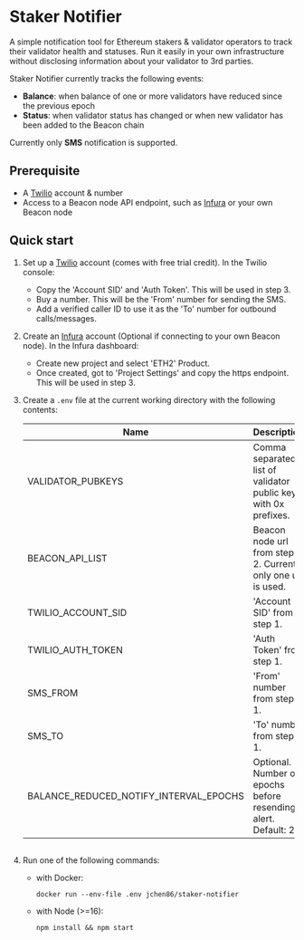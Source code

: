 # Staker Notifier

A simple notification tool for Ethereum stakers & validator operators to track their validator health and statuses. Run it easily in your own infrastructure without disclosing information about your validator to 3rd parties.

Staker Notifier currently tracks the following events:
- **Balance**: when balance of one or more validators have reduced since the previous epoch
- **Status**: when validator status has changed or when new validator has been added to the Beacon chain

Currently only **SMS** notification is supported.

## Prerequisite

- A [Twilio](https://www.twilio.com/messaging) account & number
- Access to a Beacon node API endpoint, such as [Infura](https://infura.io) or your own Beacon node

## Quick start

1. Set up a [Twilio](https://www.twilio.com/messaging) account (comes with free trial credit). In the Twilio console:
   - Copy the 'Account SID' and 'Auth Token'. This will be used in step 3. 
   - Buy a number. This will be the 'From' number for sending the SMS.
   - Add a verified caller ID to use it as the 'To' number for outbound calls/messages.

2. Create an [Infura](https://infura.io) account (Optional if connecting to your own Beacon node). In the Infura dashboard:
   - Create new project and select 'ETH2' Product.
   - Once created, got to 'Project Settings' and copy the https endpoint. This will be used in step 3.

3. Create a `.env` file at the current working directory with the following contents:

   | Name                                   | Description                                                     |
   | -------------------------------------- | --------------------------------------------------------------- |
   | VALIDATOR_PUBKEYS                      | Comma separated list of validator public keys with 0x prefixes. |
   | BEACON_API_LIST                        | Beacon node url from step 2. Currently only one url is used.    |
   | TWILIO_ACCOUNT_SID                     | 'Account SID' from step 1.                                      |
   | TWILIO_AUTH_TOKEN                      | 'Auth Token' from step 1.                                       |
   | SMS_FROM                               | 'From' number from step 1.                                      |
   | SMS_TO                                 | 'To' number from step 1.                                        |
   | BALANCE_REDUCED_NOTIFY_INTERVAL_EPOCHS | Optional. Number of epochs before resending alert. Default: 20. |                                   |
   ```

4. Run one of the following commands:
   - with Docker:
     ```
     docker run --env-file .env jchen86/staker-notifier
     ```
   - with Node (>=16):
     ```
     npm install && npm start
     ```
